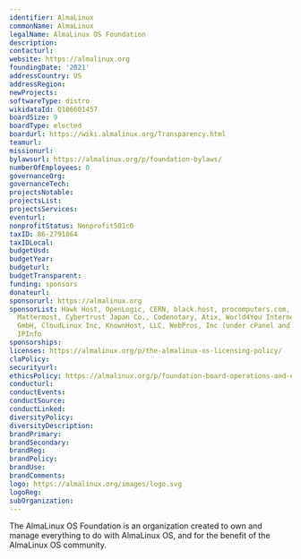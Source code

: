 ```yaml
---
identifier: AlmaLinux
commonName: AlmaLinux
legalName: AlmaLinux OS Foundation
description:
contacturl:
website: https://almalinux.org
foundingDate: '2021'
addressCountry: US
addressRegion:
newProjects:
softwareType: distro
wikidataId: Q106601457
boardSize: 9
boardType: elected
boardurl: https://wiki.almalinux.org/Transparency.html
teamurl:
missionurl:
bylawsurl: https://almalinux.org/p/foundation-bylaws/
numberOfEmployees: 0
governanceOrg:
governanceTech:
projectsNotable:
projectsList:
projectsServices:
eventurl:
nonprofitStatus: Nonprofit501c6
taxID: 86-2791864
taxIDLocal:
budgetUsd:
budgetYear:
budgeturl:
budgetTransparent:
funding: sponsors
donateurl:
sponsorurl: https://almalinux.org
sponsorList: Hawk Host, OpenLogic, CERN, black.host, procomputers.com, Hivelocity,
  Mattermost, Cybertrust Japan Co., Codenotary, Atix, World4You Internet Services
  GmbH, CloudLinux Inc, KnownHost, LLC, WebPros, Inc (under cPanel and Plesk brands),
  IPInfo
sponsorships:
licenses: https://almalinux.org/p/the-almalinux-os-licensing-policy/
claPolicy:
securityurl:
ethicsPolicy: https://almalinux.org/p/foundation-board-operations-and-ethics/
conducturl:
conductEvents:
conductSource:
conductLinked:
diversityPolicy:
diversityDescription:
brandPrimary:
brandSecondary:
brandReg:
brandPolicy:
brandUse:
brandComments:
logo: https://almalinux.org/images/logo.svg
logoReg:
subOrganization:
---
```


The AlmaLinux OS Foundation is an organization created to own and manage everything to do with AlmaLinux OS, and for the benefit of the AlmaLinux OS community.
